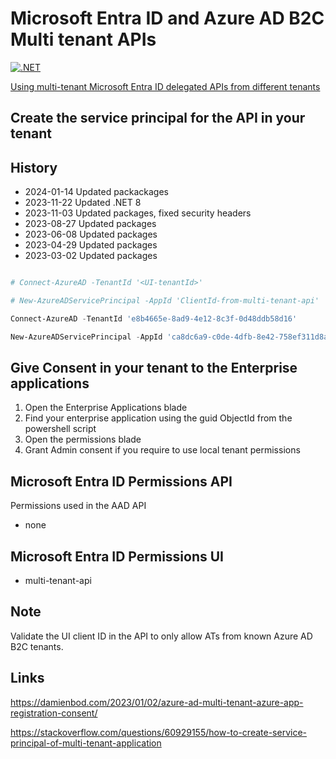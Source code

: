 # Microsoft Entra ID and Azure AD B2C Multi tenant APIs

[![.NET](https://github.com/damienbod/AadMutliApis/actions/workflows/dotnet.yml/badge.svg)](https://github.com/damienbod/AadMutliApis/actions/workflows/dotnet.yml)

[Using multi-tenant Microsoft Entra ID delegated APIs from different tenants](https://damienbod.com/2023/01/30/using-multi-tenant-aad-delegated-apis-from-different-tenants/)

## Create the service principal for the API in your tenant

## History

- 2024-01-14 Updated packackages
- 2023-11-22 Updated .NET 8
- 2023-11-03 Updated packages, fixed security headers
- 2023-08-27 Updated packages
- 2023-06-08 Updated packages
- 2023-04-29 Updated packages
- 2023-03-02 Updated packages

```powershell

# Connect-AzureAD -TenantId '<UI-tenantId>' 

# New-AzureADServicePrincipal -AppId 'ClientId-from-multi-tenant-api'

Connect-AzureAD -TenantId 'e8b4665e-8ad9-4e12-8c3f-0d48ddb58d16'                                            

New-AzureADServicePrincipal -AppId 'ca8dc6a9-c0de-4dfb-8e42-758ef311d8ab'
```

## Give Consent in your tenant to the Enterprise applications

1. Open the Enterprise Applications blade
2. Find your enterprise application using the guid ObjectId from the powershell script
3. Open the permissions blade
4. Grant Admin consent if you require to use local tenant permissions

## Microsoft Entra ID Permissions API

Permissions used in the AAD API

- none

## Microsoft Entra ID Permissions UI 

- multi-tenant-api

## Note

Validate the UI client ID in the API to only allow ATs from known Azure AD B2C tenants.

## Links

https://damienbod.com/2023/01/02/azure-ad-multi-tenant-azure-app-registration-consent/

https://stackoverflow.com/questions/60929155/how-to-create-service-principal-of-multi-tenant-application
